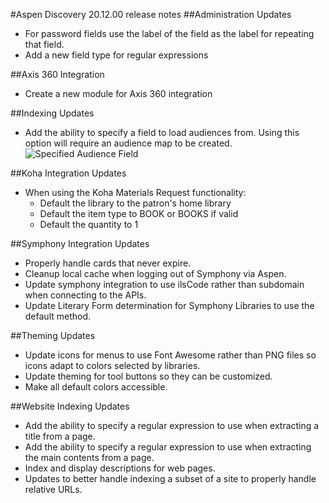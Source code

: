 #Aspen Discovery 20.12.00 release notes
##Administration Updates
- For password fields use the label of the field as the label for repeating that field.
- Add a new field type for regular expressions

##Axis 360 Integration
- Create a new module for Axis 360 integration

##Indexing Updates
- Add the ability to specify a field to load audiences from. Using this option will require an audience map to be created. 
  ![Specified Audience Field](/release_notes/images/20_12_00_specified_audience_field.png)

##Koha Integration Updates
- When using the Koha Materials Request functionality: 
  - Default the library to the patron's home library
  - Default the item type to BOOK or BOOKS if valid
  - Default the quantity to 1

##Symphony Integration Updates
- Properly handle cards that never expire.
- Cleanup local cache when logging out of Symphony via Aspen.
- Update symphony integration to use ilsCode rather than subdomain when connecting to the APIs.
- Update Literary Form determination for Symphony Libraries to use the default method.

##Theming Updates
- Update icons for menus to use Font Awesome rather than PNG files so icons adapt to colors selected by libraries.
- Update theming for tool buttons so they can be customized.
- Make all default colors accessible. 

##Website Indexing Updates 
- Add the ability to specify a regular expression to use when extracting a title from a page.
- Add the ability to specify a regular expression to use when extracting the main contents from a page.
- Index and display descriptions for web pages.
- Updates to better handle indexing a subset of a site to properly handle relative URLs.
